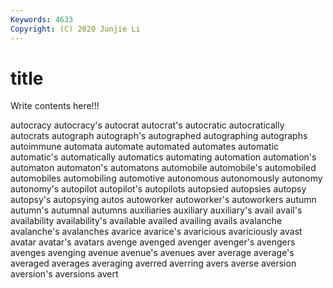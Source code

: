 ```yaml
---
Keywords: 4633
Copyright: (C) 2020 Junjie Li
---
```


# title

Write contents here!!!

autocracy 
autocracy's 
autocrat 
autocrat's
autocratic 
autocratically 
autocrats 
autograph 
autograph's 
autographed 
autographing 
autographs 
autoimmune 
automata
automate 
automated 
automates 
automatic 
automatic's 
automatically 
automatics 
automating 
automation 
automation's
automaton 
automaton's 
automatons 
automobile 
automobile's 
automobiled 
automobiles 
automobiling 
automotive 
autonomous
autonomously 
autonomy 
autonomy's 
autopilot 
autopilot's 
autopilots 
autopsied 
autopsies 
autopsy 
autopsy's
autopsying 
autos 
autoworker 
autoworker's 
autoworkers 
autumn 
autumn's 
autumnal 
autumns 
auxiliaries
auxiliary 
auxiliary's 
avail 
avail's 
availability 
availability's 
available 
availed 
availing 
avails
avalanche 
avalanche's 
avalanches 
avarice 
avarice's 
avaricious 
avariciously 
avast 
avatar 
avatar's
avatars 
avenge 
avenged 
avenger 
avenger's 
avengers 
avenges 
avenging 
avenue 
avenue's
avenues 
aver 
average 
average's 
averaged 
averages 
averaging 
averred 
averring 
avers
averse 
aversion 
aversion's 
aversions 
avert 
